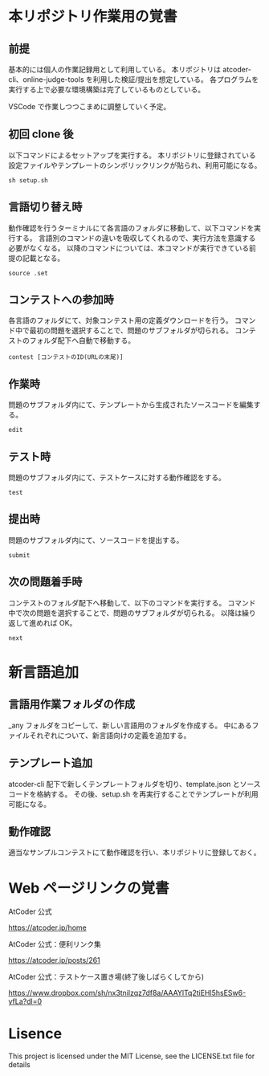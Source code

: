 # 本リポジトリ作業用の覚書

## 前提

基本的には個人の作業記録用として利用している。
本リポジトリは atcoder-cli、online-judge-tools を利用した検証/提出を想定している。
各プログラムを実行する上で必要な環境構築は完了しているものとしている。

VSCode で作業しつつこまめに調整していく予定。

## 初回 clone 後

以下コマンドによるセットアップを実行する。
本リポジトリに登録されている設定ファイルやテンプレートのシンボリックリンクが貼られ、利用可能になる。

`sh setup.sh`

## 言語切り替え時

動作確認を行うターミナルにて各言語のフォルダに移動して、以下コマンドを実行する。
言語別のコマンドの違いを吸収してくれるので、実行方法を意識する必要がなくなる。
以降のコマンドについては、本コマンドが実行できている前提の記載となる。

`source .set`

## コンテストへの参加時

各言語のフォルダにて、対象コンテスト用の定義ダウンロードを行う。
コマンド中で最初の問題を選択することで、問題のサブフォルダが切られる。
コンテストのフォルダ配下へ自動で移動する。

`contest [コンテストのID(URLの末尾)]`

## 作業時

問題のサブフォルダ内にて、テンプレートから生成されたソースコードを編集する。

`edit`

## テスト時

問題のサブフォルダ内にて、テストケースに対する動作確認をする。

`test`

## 提出時

問題のサブフォルダ内にて、ソースコードを提出する。

`submit`

## 次の問題着手時

コンテストのフォルダ配下へ移動して、以下のコマンドを実行する。
コマンド中で次の問題を選択することで、問題のサブフォルダが切られる。
以降は繰り返して進めれば OK。

`next`

# 新言語追加

## 言語用作業フォルダの作成

\_any フォルダをコピーして、新しい言語用のフォルダを作成する。
中にあるファイルそれぞれについて、新言語向けの定義を追加する。

## テンプレート追加

atcoder-cli 配下で新しくテンプレートフォルダを切り、template.json とソースコードを格納する。
その後、setup.sh を再実行することでテンプレートが利用可能になる。

## 動作確認

適当なサンプルコンテストにて動作確認を行い、本リポジトリに登録しておく。

# Web ページリンクの覚書

AtCoder 公式

https://atcoder.jp/home

AtCoder 公式：便利リンク集

https://atcoder.jp/posts/261

AtCoder 公式：テストケース置き場(終了後しばらくしてから)

https://www.dropbox.com/sh/nx3tnilzqz7df8a/AAAYlTq2tiEHl5hsESw6-yfLa?dl=0

# Lisence

This project is licensed under the MIT License, see the LICENSE.txt file for details
